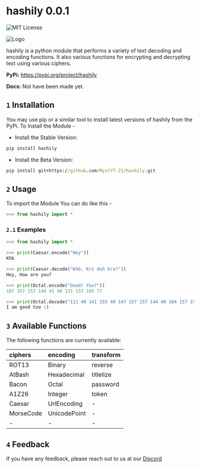 # hashily 0.0.1
![MIT License](https://img.shields.io/apm/l/atomic-design-ui.svg?)

![Logo](https://imgur.com/a/FmSNf7U)


hashily is a python module that performs a variety of text decoding and encoding functions. It also various functions for encrypting and decrypting text using various ciphers.

**PyPi:** https://pypi.org/project/hashily

**Docs:** Not have been made yet.

## `1` Installation 
You may use pip or a similar tool to install latest versions of hashily from the PyPi. To Install the Module - 

- Install the Stable Version: 
```cmd
pip install hashily
```
- Install the Beta Version:
```cmd
pip install git+https://github.com/MystYT-21/hashily.git
```
## `2` Usage 
To import the Module You can do like this - 
```py
>>> from hashily import *
```
### `2.1` Examples
```py
>>> from hashily import *

>>> print(Caesar.encode("Hey"))
Khb

>>> print(Caesar.decode("Khb, Krz duh brx?"))
Hey, How are you?

>>> print(Octal.encode("Good! You?")) 
107 157 157 144 41 40 131 157 165 77

>>> print(Octal.decode("111 40 141 155 40 147 157 157 144 40 164 157 157 40 72 51")) 
I am good too :)
```


## `3` Available Functions

The following functions are currently available:

| **ciphers** | **encoding** | **transform**|
| :--------   | :----------- | :----------- |
| ROT13       | Binary       | reverse      |
| AtBash      | Hexadecimal  | titlelize    |
| Bacon       | Octal        | password     |
| A1Z26       | Integer      | token        |
| Caesar      | UrlEncoding  | -            |
| MorseCode   | UnicodePoint | -            |
| -           | -            | -            |


## `4` Feedback

If you have any feedback, please reach out to us at our [Discord](https://discord.gg/NzR8CgvVwd)



